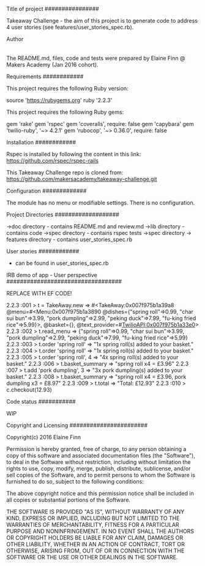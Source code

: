 Title of project
################

Takeaway Challenge - the aim of this project is to generate code to address 4 user stories (see features/user_stories_spec.rb).

Author
######

The README.md, files, code and tests were prepared by Elaine Finn @ Makers Academy (Jan 2016 cohort).

Requirements
############

This project requires the following Ruby version:

source 'https://rubygems.org'
ruby '2.2.3'

This project requires the following Ruby gems:

gem 'rake'
gem 'rspec'
gem 'coveralls', require: false
gem 'capybara'
gem 'twilio-ruby', '~> 4.2.1'
gem 'rubocop', '~> 0.36.0', require: false

Installation
############

Rspec is installed by following the content in this link: https://github.com/rspec/rspec-rails

This Takeaway Challenge repo is cloned from: https://github.com/makersacademy/takeaway-challenge.git

Configuration
#############

The module has no menu or modifiable settings. There is no configuration.

Project Directories
###################

->doc directory - contains README.md and review.md
->lib directory - contains code 
->spec directory - contains rspec tests
->spec directory -> features directory - contains user_stories_spec.rb 

User stories
############

 - can be found in user_stories_spec.rb

IRB demo of app - User perspective
##################################

REPLACE WITH EF CODE!

2.2.3 :001 > t = TakeAway.new
 => #<TakeAway:0x007f975b1a39a8 @menu=#<Menu:0x007f975b1a3890 @dishes={"spring roll"=>0.99, "char sui bun"=>3.99, "pork dumpling"=>2.99, "peking duck"=>7.99, "fu-king fried rice"=>5.99}>, @basket={}, @text_provider=#<TwilioAPI:0x007f975b1a33e0>>
2.2.3 :002 > t.read_menu
 => {"spring roll"=>0.99, "char sui bun"=>3.99, "pork dumpling"=>2.99, "peking duck"=>7.99, "fu-king fried rice"=>5.99}
2.2.3 :003 > t.order 'spring roll'
 => "1x spring roll(s) added to your basket."
2.2.3 :004 > t.order 'spring roll'
 => "1x spring roll(s) added to your basket."
2.2.3 :005 > t.order 'spring roll', 4
 => "4x spring roll(s) added to your basket."
2.2.3 :006 > t.basket_summary
 => "spring roll x4 = £3.96"
2.2.3 :007 > t.add 'pork dumpling', 3
 => "3x pork dumpling(s) added to your basket."
2.2.3 :008 > t.basket_summary
 => "spring roll x4 = £3.96, pork dumpling x3 = £8.97"
2.2.3 :009 > t.total
 => "Total: £12.93"
2.2.3 :010 > c.checkout(12.93)

Code status
###########

WIP

Copyright and Licensing
#######################

Copyright(c) 2016 Elaine Finn

Permission is hereby granted, free of charge, to any person obtaining a copy of this software and associated documentation files (the "Software"), to deal in the Software without restriction, including without limitation the rights to use, copy, modify, merge, publish, distribute, sublicense, and/or sell copies of the Software, and to permit persons to whom the Software is furnished to do so, subject to the following conditions:

The above copyright notice and this permission notice shall be included in all copies or substantial portions of the Software.

THE SOFTWARE IS PROVIDED "AS IS", WITHOUT WARRANTY OF ANY KIND, EXPRESS OR IMPLIED, INCLUDING BUT NOT LIMITED TO THE WARRANTIES OF MERCHANTABILITY, FITNESS FOR A PARTICULAR PURPOSE AND NONINFRINGEMENT. IN NO EVENT SHALL THE AUTHORS OR COPYRIGHT HOLDERS BE LIABLE FOR ANY CLAIM, DAMAGES OR OTHER LIABILITY, WHETHER IN AN ACTION OF CONTRACT, TORT OR OTHERWISE, ARISING FROM, OUT OF OR IN CONNECTION WITH THE SOFTWARE OR THE USE OR OTHER DEALINGS IN THE SOFTWARE.